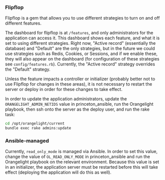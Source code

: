 ### Flipflop
Flipflop is a gem that allows you to use different strategies to turn on and off different features.

The dashboard for flipflop is at `/features`, and only administrators for the application can access it. This dashboard shows each feature, and what it is set to using different strategies. Right now, "Active record" (essentially the database) and "Default" are the only strategies, but in the future we could use strategies such as Redis, Cookies, or Sessions, and if we enable these, they will also appear on the dashboard (for configuration of these strategies see `config/features.rb`). Currently, the "Active record" strategy overrides the "Default" strategy.

Unless the feature impacts a controller or initializer (probably better not to use Flipflop for changes in these areas), it is not necessary to restart the server or deploy in order for these changes to take effect.

In order to update the application administrators, update the `ORANGELIGHT_ADMIN_NETIDS` value in princeton_ansible, run the Orangelight playbook, then ssh onto the server as the deploy user, and run the rake task:

```bash
cd /opt/orangelight/current
bundle exec rake admins:update
```

### Ansible-managed
Currently, `read_only_mode` is managed via Ansible. In order to set this value, change the value of `OL_READ_ONLY_MODE` in princeton_ansible and run the Orangelight playbook on the relevant environment. Because this value is set in an initializer, the application server must be restarted before this will take effect (deploying the application will do this as well).